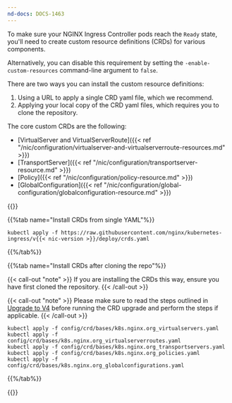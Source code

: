 ```yaml
---
nd-docs: DOCS-1463
---
```


To make sure your NGINX Ingress Controller pods reach the `Ready` state, you'll need to create custom resource definitions (CRDs) for various components.

Alternatively, you can disable this requirement by setting the `-enable-custom-resources` command-line argument to `false`.

There are two ways you can install the custom resource definitions:

1. Using a URL to apply a single CRD yaml file, which we recommend.
1. Applying your local copy of the CRD yaml files, which requires you to clone the repository.

The core custom CRDs are the following:

- [VirtualServer and VirtualServerRoute]({{< ref "/nic/configuration/virtualserver-and-virtualserverroute-resources.md" >}})
- [TransportServer]({{< ref "/nic/configuration/transportserver-resource.md" >}})
- [Policy]({{< ref "/nic/configuration/policy-resource.md" >}})
- [GlobalConfiguration]({{< ref "/nic/configuration/global-configuration/globalconfiguration-resource.md" >}})

{{<tabs name="install-crds">}}

{{%tab name="Install CRDs from single YAML"%}}

```shell
kubectl apply -f https://raw.githubusercontent.com/nginx/kubernetes-ingress/v{{< nic-version >}}/deploy/crds.yaml
```

{{%/tab%}}

{{%tab name="Install CRDs after cloning the repo"%}}

{{< call-out "note" >}} If you are installing the CRDs this way, ensure you have first cloned the repository. {{< /call-out >}}

{{< call-out "note" >}} Please make sure to read the steps outlined in [Upgrade to V4](https://docs.nginx.com/nginx-ingress-controller/installation/installing-nic/upgrade-to-v4/#update-custom-resource-apiversion) before running the CRD upgrade and perform the steps if applicable.
{{< /call-out >}}


```shell
kubectl apply -f config/crd/bases/k8s.nginx.org_virtualservers.yaml
kubectl apply -f config/crd/bases/k8s.nginx.org_virtualserverroutes.yaml
kubectl apply -f config/crd/bases/k8s.nginx.org_transportservers.yaml
kubectl apply -f config/crd/bases/k8s.nginx.org_policies.yaml
kubectl apply -f config/crd/bases/k8s.nginx.org_globalconfigurations.yaml
```

{{%/tab%}}

{{</tabs>}}
